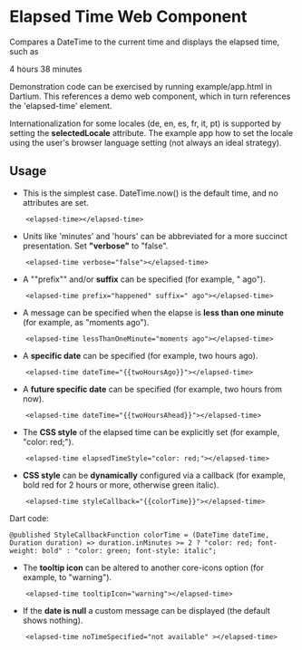 Elapsed Time Web Component
========

Compares a DateTime to the current time and displays the elapsed time, such as

  4 hours 38 minutes
  
Demonstration code can be exercised by running example/app.html in Dartium. This references a demo web component, which in turn references the 'elapsed-time' element.

Internationalization for some locales (de, en, es, fr, it, pt) is supported by setting the **selectedLocale** attribute. The example app how to set the locale using the user's browser language setting (not always an ideal strategy).

Usage
-------

* This is the simplest case. DateTime.now() is the default time, and no attributes are set.

```
    <elapsed-time></elapsed-time> 
```

* Units like 'minutes' and 'hours' can be abbreviated for a more succinct presentation. Set **"verbose"** to "false".

```
    <elapsed-time verbose="false"></elapsed-time> 
```

* A ""prefix"" and/or **suffix** can be specified (for example, " ago").

```
    <elapsed-time prefix="happened" suffix=" ago"></elapsed-time> 
```

* A message can be specified when the elapse is **less than one minute** (for example, as "moments ago").

```
    <elapsed-time lessThanOneMinute="moments ago"></elapsed-time> 
```

* A **specific date** can be specified (for example, two hours ago).

```
    <elapsed-time dateTime="{{twoHoursAgo}}"></elapsed-time> 
```

* A **future specific date** can be specified (for example, two hours from now).

```
    <elapsed-time dateTime="{{twoHoursAhead}}"></elapsed-time> 
```

* The **CSS style** of the elapsed time can be explicitly set (for example, "color: red;").

```
    <elapsed-time elapsedTimeStyle="color: red;"></elapsed-time> 
```

* **CSS style** can be **dynamically** configured via a callback (for example, bold red for 2 hours or more, otherwise green italic).

```
    <elapsed-time styleCallback="{{colorTime}}"></elapsed-time> 
```

   Dart code:


    @published StyleCallbackFunction colorTime = (DateTime dateTime, Duration duration) => duration.inMinutes >= 2 ? "color: red; font-weight: bold" : "color: green; font-style: italic";  

* The **tooltip icon** can be altered to another core-icons option (for example, to "warning").

```
    <elapsed-time tooltipIcon="warning"></elapsed-time> 
```

* If the **date is null** a custom message can be displayed (the default shows nothing).

```
    <elapsed-time noTimeSpecified="not available" ></elapsed-time> 
```
